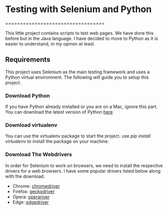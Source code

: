 # Testing with Selenium and Python
==================================

This little project contains scripts to test web pages. We have done this before but in the Java language. I have decided to move to Python
as it is easier to understand, in my opinon at least.

## Requirements

This project uses Selenium as the main testing framework and uses a Python virtual environment. The following will guide you to setup this project.

### Download Python

If you have Python already installed or you are on a Mac, ignore this part. You can download the latest version of Python [here](https://www.python.org/downloads/)

### Download virtualenv

You can use the virtualenv package to start the project. use *pip install virtualenv* to install the package on your machine.

### Download The Webdrivers

In order for Selenium to work on browsers, we need to install the respective drivers for a web browsers. I have some popular drivers listed below
along with the download.

* Chrome: [chromedriver](https://sites.google.com/a/chromium.org/chromedriver/)
* Firefox: [geckodriver](https://github.com/mozilla/geckodriver/releases)
* Opera: [operariver](https://github.com/operasoftware/operachromiumdriver/releases)
* Edge: [edgedriver](https://developer.microsoft.com/en-us/microsoft-edge/tools/webdriver/)

